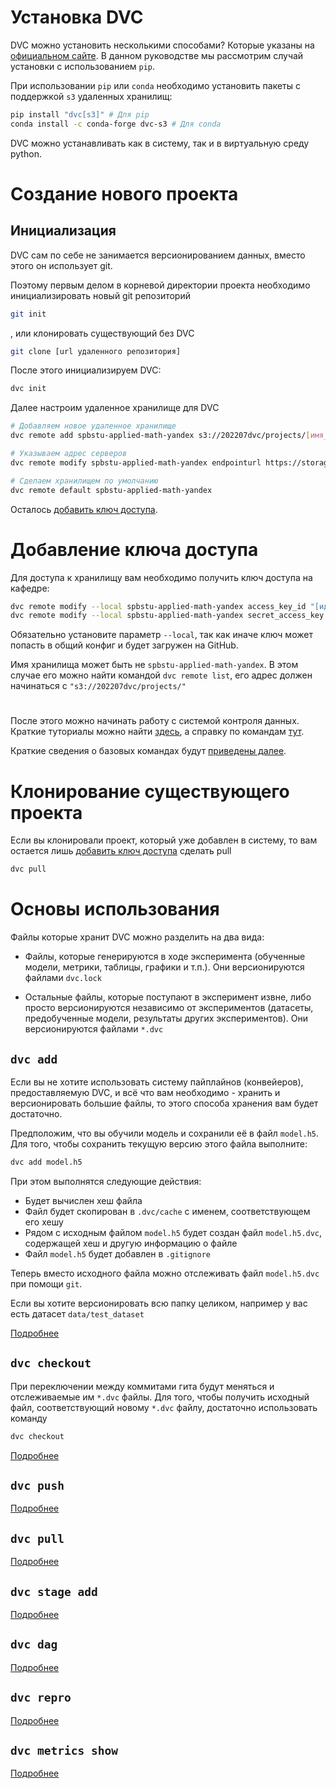 # Установка DVC

DVC можно установить несколькими способами? Которые указаны на [официальном сайте](https://dvc.org/doc/install).
В данном руководстве мы рассмотрим случай установки с использованием `pip`.

При использовании `pip` или `conda` необходимо установить пакеты с поддержкой `s3` удаленных хранилищ:
```bash
pip install "dvc[s3]" # Для pip
conda install -c conda-forge dvc-s3 # Для conda
```

DVC можно устанавливать как в систему, так и в виртуальную среду python.

# Создание нового проекта

## Инициализация

DVC сам по себе не занимается версионированием данных, вместо этого он использует git.

Поэтому первым делом в корневой директории проекта необходимо инициализировать новый git репозиторий

```bash
git init
```

, или клонировать существующий без DVC

```bash
git clone [url удаленного репозитория]
```

После этого инициализируем DVC:

```bash
dvc init
```

Далее настроим удаленное хранилище для DVC

```bash
# Добавляем новое удаленное хранилище
dvc remote add spbstu-applied-math-yandex s3://202207dvc/projects/[имя_вашего_репозитория]

# Указываем адрес серверов
dvc remote modify spbstu-applied-math-yandex endpointurl https://storage.yandexcloud.net

# Сделаем хранилищем по умолчанию
dvc remote default spbstu-applied-math-yandex
```

Осталось [добавить ключ доступа](#добавление-ключа-доступа).

# Добавление ключа доступа

Для доступа к хранилищу вам необходимо получить ключ доступа на кафедре:

```bash
dvc remote modify --local spbstu-applied-math-yandex access_key_id "[идентификатор_ключа]"
dvc remote modify --local spbstu-applied-math-yandex secret_access_key "[секретный_ключ]"
```

Обязательно установите параметр `--local`, так как иначе ключ может попасть в общий конфиг и будет загружен на GitHub.

Имя хранилища может быть не `spbstu-applied-math-yandex`. В этом случае его можно найти командой `dvc remote list`, его адрес должен начинаться с `"s3://202207dvc/projects/"`

#

После этого можно начинать работу с системой контроля данных.
Краткие туториалы можно найти [здесь](https://dvc.org/doc/start), а справку по командам [тут](https://dvc.org/doc/command-reference).

Краткие сведения о базовых командах будут [приведены далее](#основы-использования).

# Клонирование существующего проекта

Если вы клонировали проект, который уже добавлен в систему, то вам остается лишь [добавить ключ доступа](#добавление-ключа-доступа) сделать pull

```bash
dvc pull
```

# Основы использования

Файлы которые хранит DVC можно разделить на два вида:

* Файлы, которые генерируются в ходе эксперимента (обученные модели, метрики, таблицы, графики и т.п.). Они версионируются файлами `dvc.lock`

* Остальные файлы, которые поступают в эксперимент извне, либо просто версионируются независимо от экспериментов (датасеты, предобученные модели, результаты других экспериментов). Они версионируются файлами `*.dvc`

## `dvc add`

Если вы не хотите использовать систему пайплайнов (конвейеров), предоставляемую DVC, и всё что вам необходимо - хранить и версионировать большие файлы, то этого способа хранения вам будет достаточно.

Предположим, что вы обучили модель и сохранили её в файл `model.h5`.
Для того, чтобы сохранить текущую версию этого файла выполните:

```bash
dvc add model.h5
```

При этом выполнятся следующие действия:

* Будет вычислен хеш файла
* Файл будет скопирован в `.dvc/cache` с именем, соответствующем его хешу
* Рядом с исходным файлом `model.h5` будет создан файл `model.h5.dvc`, содержащей хеш и другую информацию о файле
* Файл `model.h5` будет добавлен в `.gitignore`

Теперь вместо исходного файла можно отслеживать файл `model.h5.dvc` при помощи `git`.

Если вы хотите версионировать всю папку целиком, например у вас есть датасет `data/test_dataset`

[Подробнее](https://dvc.org/doc/command-reference/add)

## `dvc checkout`

При переключении между коммитами гита будут меняться и отслеживаемые им `*.dvc` файлы. Для того, чтобы получить исходный файл, соответствующий новому `*.dvc` файлу, достаточно использовать команду

```bash
dvc checkout
```

[Подробнее](https://dvc.org/doc/command-reference/checkout)

## `dvc push`

[Подробнее](https://dvc.org/doc/command-reference/push)

## `dvc pull`

[Подробнее](https://dvc.org/doc/command-reference/pull)

## `dvc stage add`

[Подробнее](https://dvc.org/doc/command-reference/stage/add)

## `dvc dag`

[Подробнее](https://dvc.org/doc/command-reference/dag)

## `dvc repro`

[Подробнее](https://dvc.org/doc/command-reference/repro)

## `dvc metrics show`

[Подробнее](https://dvc.org/doc/command-reference/metrics/show)
